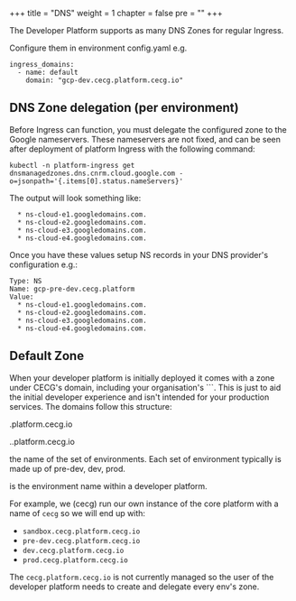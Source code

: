+++
title = "DNS"
weight = 1
chapter = false
pre = ""
+++

The Developer Platform supports as many DNS Zones for regular Ingress.

Configure them in environment config.yaml e.g.

```
ingress_domains:
  - name: default
    domain: "gcp-dev.cecg.platform.cecg.io"
```

## DNS Zone delegation (per environment)

Before Ingress can function, you must delegate the configured zone to the Google nameservers.
These nameservers are not fixed, and can be seen after deployment of platform Ingress with the following command:

```
kubectl -n platform-ingress get dnsmanagedzones.dns.cnrm.cloud.google.com -o=jsonpath='{.items[0].status.nameServers}'
```

The output will look something like:

```
  * ns-cloud-e1.googledomains.com.
  * ns-cloud-e2.googledomains.com.
  * ns-cloud-e3.googledomains.com.
  * ns-cloud-e4.googledomains.com.
```

Once you have these values setup NS records in your DNS provider's configuration e.g.:

```
Type: NS	
Name: gcp-pre-dev.cecg.platform	
Value: 
  * ns-cloud-e1.googledomains.com.
  * ns-cloud-e2.googledomains.com.
  * ns-cloud-e3.googledomains.com.
  * ns-cloud-e4.googledomains.com.
```

## Default Zone

When your developer platform is initially deployed it comes with a zone under CECG's domain, including your organisation's `<name>``.
This is just to aid the initial developer experience and isn't intended for your production services.
The domains follow this structure:

<name>.platform.cecg.io

<env>.<name>.platform.cecg.io

<name> the name of the set of environments. Each set of environment typically is made up of pre-dev, dev, prod. 

<env> is the environment name within a developer platform.

For example, we (cecg) run our own instance of the core platform with a name of `cecg` so we will end up with:

* `sandbox.cecg.platform.cecg.io`
* `pre-dev.cecg.platform.cecg.io`
* `dev.cecg.platform.cecg.io`
* `prod.cecg.platform.cecg.io`

The `cecg.platform.cecg.io` is not currently managed so the user of the developer platform needs
to create and delegate every env's zone.